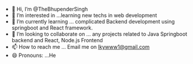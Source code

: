 - 👋 Hi, I’m @TheBhupenderSingh
- 👀 I’m interested in ...learning new techs in web development
- 🌱 I’m currently learning ...  complicated Backend development using springboot and React framework.
- 💞️ I’m looking to collaborate on ... any projects related to Java Springboot backend and React, Node.js Frontend
- 📫 How to reach me ... Email me on lkywww1@gmail.com
- 😄 Pronouns: ...He


<!---
TheBhupenderSingh/TheBhupenderSingh is a ✨ special ✨ repository because its `README.md` (this file) appears on your GitHub profile.
You can click the Preview link to take a look at your changes.
--->
